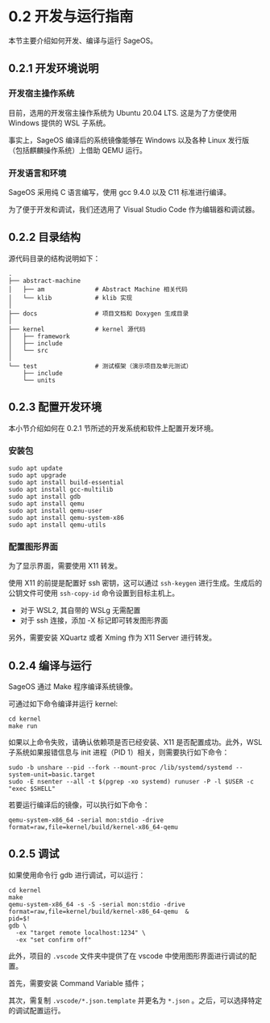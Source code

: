 # 0.2 开发与运行指南

本节主要介绍如何开发、编译与运行 SageOS。

## 0.2.1 开发环境说明

### 开发宿主操作系统

目前，选用的开发宿主操作系统为 Ubuntu 20.04 LTS. 这是为了方便使用 Windows 提供的 WSL 子系统。

事实上，SageOS 编译后的系统镜像能够在 Windows 以及各种 Linux 发行版（包括麒麟操作系统）上借助 QEMU 运行。

### 开发语言和环境

SageOS 采用纯 C 语言编写，使用 gcc 9.4.0 以及 C11 标准进行编译。

为了便于开发和调试，我们还选用了 Visual Studio Code 作为编辑器和调试器。

## 0.2.2 目录结构

源代码目录的结构说明如下：

```
.
├── abstract-machine
│   ├── am              # Abstract Machine 相关代码
│   └── klib            # klib 实现
│
├── docs                # 项目文档和 Doxygen 生成目录
│
├── kernel              # kernel 源代码
│   ├── framework
│   ├── include
│   └── src
│
└── test                # 测试框架（演示项目及单元测试）
    ├── include
    └── units
```

## 0.2.3 配置开发环境

本小节介绍如何在 0.2.1 节所述的开发系统和软件上配置开发环境。

### 安装包

```shell
sudo apt update
sudo apt upgrade
sudo apt install build-essential
sudo apt install gcc-multilib
sudo apt install gdb
sudo apt install qemu
sudo apt install qemu-user
sudo apt install qemu-system-x86
sudo apt install qemu-utils
```

### 配置图形界面

为了显示界面，需要使用 X11 转发。

使用 X11 的前提是配置好 ssh 密钥，这可以通过 `ssh-keygen` 进行生成。生成后的公钥文件可使用 `ssh-copy-id` 命令设置到目标主机上。

- 对于 WSL2, 其自带的 WSLg 无需配置
- 对于 ssh 连接，添加 -X 标记即可转发图形界面

另外，需要安装 XQuartz 或者 Xming 作为 X11 Server 进行转发。

## 0.2.4 编译与运行

SageOS 通过 Make 程序编译系统镜像。

可通过如下命令编译并运行 kernel:

```shell
cd kernel
make run
```

如果以上命令失败，请确认依赖项是否已经安装、X11 是否配置成功。此外，WSL 子系统如果报错信息与 init 进程（PID 1）相关，则需要执行如下命令：

```shell
sudo -b unshare --pid --fork --mount-proc /lib/systemd/systemd --system-unit=basic.target
sudo -E nsenter --all -t $(pgrep -xo systemd) runuser -P -l $USER -c "exec $SHELL"
```

若要运行编译后的镜像，可以执行如下命令：

```shell
qemu-system-x86_64 -serial mon:stdio -drive format=raw,file=kernel/build/kernel-x86_64-qemu
```

## 0.2.5 调试

如果使用命令行 gdb 进行调试，可以运行：

```shell
cd kernel
make
qemu-system-x86_64 -s -S -serial mon:stdio -drive format=raw,file=kernel/build/kernel-x86_64-qemu  &
pid=$!
gdb \
  -ex "target remote localhost:1234" \
  -ex "set confirm off"
```

此外，项目的 `.vscode` 文件夹中提供了在 vscode 中使用图形界面进行调试的配置。

首先，需要安装 Command Variable 插件；

其次，需复制 `.vscode/*.json.template` 并更名为 `*.json` 。之后，可以选择特定的调试配置运行。
